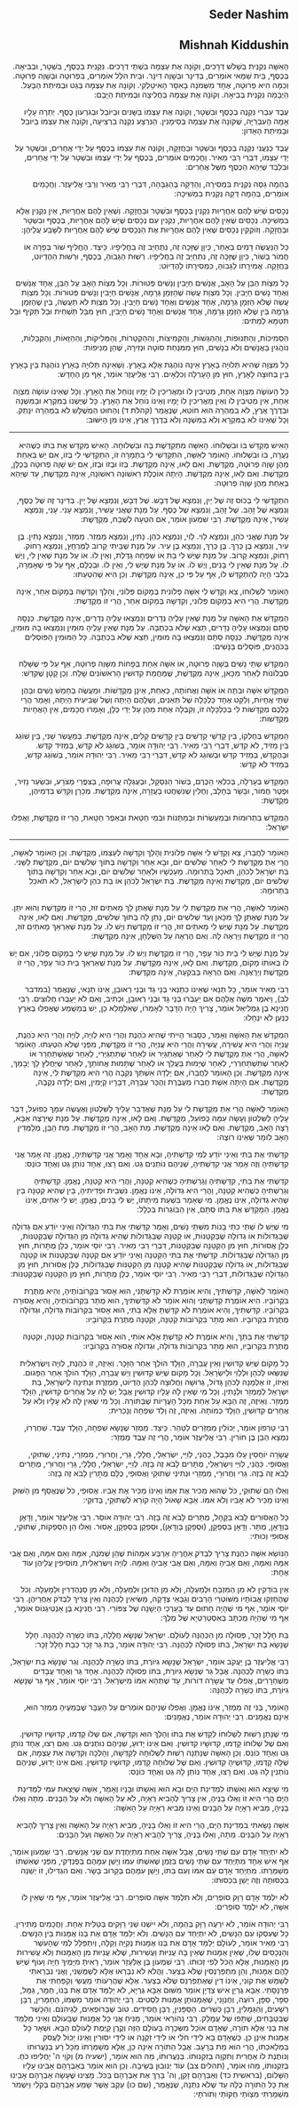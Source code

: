 <h2 dir='rtl'>Seder Nashim</h2>
<h2 dir='rtl'>Mishnah Kiddushin</h2>
<p dir='rtl'>הָאִשָּׁה נִקְנֵית בְּשָׁלשׁ דְּרָכִים, וְקוֹנָה אֶת עַצְמָהּ בִּשְׁתֵּי דְרָכִים. נִקְנֵית בְּכֶסֶף, בִּשְׁטָר, וּבְבִיאָה. בְּכֶסֶף, בֵּית שַׁמַּאי אוֹמְרִים, בְּדִינָר וּבְשָׁוֶה דִינָר. וּבֵית הִלֵּל אוֹמְרִים, בִּפְרוּטָה וּבְשָׁוֶה פְרוּטָה. וְכַמָּה הִיא פְרוּטָה, אֶחָד מִשְּׁמֹנָה בָאִסָּר הָאִיטַלְקִי. וְקוֹנָה אֶת עַצְמָהּ בְּגֵט וּבְמִיתַת הַבָּעַל. הַיְבָמָה נִקְנֵית בְּבִיאָה. וְקוֹנָה אֶת עַצְמָהּ בַּחֲלִיצָה וּבְמִיתַת הַיָּבָם:</p>
<p dir='rtl'>עֶבֶד עִבְרִי נִקְנֶה בְכֶסֶף וּבִשְׁטָר, וְקוֹנֶה אֶת עַצְמוֹ בַּשָּׁנִים וּבַיּוֹבֵל וּבְגִרְעוֹן כֶּסֶף. יְתֵרָה עָלָיו אָמָה הָעִבְרִיָּה, שֶׁקּוֹנָה אֶת עַצְמָהּ בְּסִימָנִין. הַנִּרְצָע נִקְנֶה בִרְצִיעָה, וְקוֹנֶה אֶת עַצְמוֹ בַיּוֹבֵל וּבְמִיתַת הָאָדוֹן:</p>
<p dir='rtl'>עֶבֶד כְּנַעֲנִי נִקְנֶה בְכֶסֶף וּבִשְׁטָר וּבַחֲזָקָה, וְקוֹנֶה אֶת עַצְמוֹ בְכֶסֶף עַל יְדֵי אֲחֵרִים, וּבִשְׁטָר עַל יְדֵי עַצְמוֹ, דִּבְרֵי רַבִּי מֵאִיר. וַחֲכָמִים אוֹמְרִים, בְּכֶסֶף עַל יְדֵי עַצְמוֹ וּבִשְׁטָר עַל יְדֵי אֲחֵרִים, וּבִלְבַד שֶׁיְּהֵא הַכֶּסֶף מִשֶּׁל אֲחֵרִים:</p>
<p dir='rtl'>בְּהֵמָה גַסָּה נִקְנֵית בִּמְסִירָה, וְהַדַּקָּה בְּהַגְבָּהָה, דִּבְרֵי רַבִּי מֵאִיר וְרַבִּי אֱלִיעֶזֶר. וַחֲכָמִים אוֹמְרִים, בְּהֵמָה דַקָּה נִקְנֵית בִּמְשִׁיכָה:</p>
<p dir='rtl'>נְכָסִים שֶׁיֵּשׁ לָהֶם אַחֲרָיוּת נִקְנִין בְּכֶסֶף וּבִשְׁטָר וּבַחֲזָקָה. וְשֶׁאֵין לָהֶם אַחֲרָיוּת, אֵין נִקְנִין אֶלָּא בִמְשִׁיכָה. נְכָסִים שֶׁאֵין לָהֶם אַחֲרָיוּת, נִקְנִין עִם נְכָסִים שֶׁיֵּשׁ לָהֶם אַחֲרָיוּת, בְּכֶסֶף וּבִשְׁטָר וּבַחֲזָקָה. וְזוֹקְקִין נְכָסִים שֶׁאֵין לָהֶם אַחֲרָיוּת אֶת הַנְּכָסִים שֶׁיֵּשׁ לָהֶם אַחֲרָיוּת לִשָּׁבַע עֲלֵיהֶן:</p>
<p dir='rtl'>כָּל הַנַּעֲשֶׂה דָמִים בְּאַחֵר, כֵּיוָן שֶׁזָּכָה זֶה, נִתְחַיֵּב זֶה בַחֲלִיפָיו. כֵּיצַד. הֶחֱלִיף שׁוֹר בְּפָרָה אוֹ חֲמוֹר בְּשׁוֹר, כֵּיוָן שֶׁזָּכָה זֶה, נִתְחַיֵּב זֶה בַחֲלִיפָיו. רְשׁוּת הַגָּבוֹהַּ, בְּכֶסֶף, וּרְשׁוּת הַהֶדְיוֹט, בַּחֲזָקָה. אֲמִירָתוֹ לַגָּבוֹהַּ, כִּמְסִירָתוֹ לַהֶדְיוֹט:</p>
<p dir='rtl'>כָּל מִצְוֹת הַבֵּן עַל הָאָב, אֲנָשִׁים חַיָּבִין וְנָשִׁים פְּטוּרוֹת. וְכָל מִצְוֹת הָאָב עַל הַבֵּן, אֶחָד אֲנָשִׁים וְאֶחָד נָשִׁים חַיָּבִין. וְכָל מִצְוַת עֲשֵׂה שֶׁהַזְּמָן גְּרָמָהּ, אֲנָשִׁים חַיָּבִין וְנָשִׁים פְּטוּרוֹת. וְכָל מִצְוַת עֲשֵׂה שֶׁלֹּא הַזְּמָן גְּרָמָהּ, אֶחָד אֲנָשִׁים וְאֶחָד נָשִׁים חַיָּבִין. וְכָל מִצְוַת לֹא תַעֲשֶׂה, בֵּין שֶׁהַזְּמָן גְּרָמָהּ בֵּין שֶׁלֹּא הַזְּמָן גְּרָמָהּ, אֶחָד אֲנָשִׁים וְאֶחָד נָשִׁים חַיָּבִין, חוּץ מִבַּל תַּשְׁחִית וּבַל תַּקִּיף וּבַל תִּטַּמָּא לְמֵתִים:</p>
<p dir='rtl'>הַסְּמִיכוֹת, וְהַתְּנוּפוֹת, וְהַהַגָּשׁוֹת, וְהַקְּמִיצוֹת, וְהַהַקְטָרוֹת, וְהַמְּלִיקוֹת, וְהַהַזָּאוֹת, וְהַקַּבָּלוֹת, נוֹהֲגִין בַּאֲנָשִׁים וְלֹא בְנָשִׁים, חוּץ מִמִּנְחַת סוֹטָה וּנְזִירָה, שֶׁהֵן מְנִיפוֹת:</p>
<p dir='rtl'>כָּל מִצְוָה שֶׁהִיא תְלוּיָה בָאָרֶץ אֵינָהּ נוֹהֶגֶת אֶלָּא בָאָרֶץ. וְשֶׁאֵינָהּ תְּלוּיָה בָאָרֶץ נוֹהֶגֶת בֵּין בָּאָרֶץ בֵּין בְּחוּצָה לָאָרֶץ, חוּץ מִן הָעָרְלָה וְכִלְאָיִם. רַבִּי אֱלִיעֶזֶר אוֹמֵר, אַף מִן הֶחָדָשׁ:</p>
<p dir='rtl'>כָּל הָעוֹשֶׂה מִצְוָה אַחַת, מְטִיבִין לוֹ וּמַאֲרִיכִין לוֹ יָמָיו וְנוֹחֵל אֶת הָאָרֶץ. וְכָל שֶׁאֵינוֹ עוֹשֶׂה מִצְוָה אַחַת, אֵין מְטִיבִין לוֹ וְאֵין מַאֲרִיכִין לוֹ יָמָיו וְאֵינוֹ נוֹחֵל אֶת הָאָרֶץ. כָּל שֶׁיֶּשְׁנוֹ בַמִּקְרָא וּבַמִּשְׁנָה וּבְדֶרֶךְ אֶרֶץ, לֹא בִמְהֵרָה הוּא חוֹטֵא, שֶׁנֶּאֱמַר (קהלת ד) וְהַחוּט הַמְשֻׁלָּשׁ לֹא בִמְהֵרָה יִנָּתֵק. וְכָל שֶׁאֵינוֹ לֹא בַמִּקְרָא וְלֹא בַמִּשְׁנָה וְלֹא בְדֶרֶךְ אֶרֶץ, אֵינוֹ מִן הַיִּשּׁוּב:</p>

---

<p dir='rtl'>הָאִישׁ מְקַדֵּשׁ בּוֹ וּבִשְׁלוּחוֹ. הָאִשָּׁה מִתְקַדֶּשֶׁת בָּהּ וּבִשְׁלוּחָהּ. הָאִישׁ מְקַדֵּשׁ אֶת בִּתּוֹ כְּשֶׁהִיא נַעֲרָה, בּוֹ וּבִשְׁלוּחוֹ. הָאוֹמֵר לְאִשָּׁה, הִתְקַדְּשִׁי לִי בִתְמָרָה זוֹ, הִתְקַדְּשִׁי לִי בְזוֹ, אִם יֵשׁ בְּאַחַת מֵהֶן שָׁוֶה פְרוּטָה, מְקֻדֶּשֶׁת. וְאִם לָאו, אֵינָהּ מְקֻדֶּשֶׁת. בְּזוֹ וּבְזוֹ וּבְזוֹ, אִם יֵשׁ שָׁוֶה פְרוּטָה בְּכֻלָּן, מְקֻדֶּשֶׁת. וְאִם לָאו, אֵינָהּ מְקֻדֶּשֶׁת. הָיְתָה אוֹכֶלֶת רִאשׁוֹנָה רִאשׁוֹנָה, אֵינָהּ מְקֻדֶּשֶׁת, עַד שֶׁיְּהֵא בְאַחַת מֵהֶן שָׁוֶה פְרוּטָה:</p>
<p dir='rtl'>הִתְקַדְּשִׁי לִי בְכוֹס זֶה שֶׁל יַיִן, וְנִמְצָא שֶׁל דְּבָשׁ. שֶׁל דְּבָשׁ, וְנִמְצָא שֶׁל יַיִן. בְּדִינָר זֶה שֶׁל כֶּסֶף, וְנִמְצָא שֶׁל זָהָב. שֶׁל זָהָב, וְנִמְצָא שֶׁל כֶּסֶף. עַל מְנָת שֶׁאֲנִי עָשִׁיר, וְנִמְצָא עָנִי. עָנִי, וְנִמְצָא עָשִׁיר, אֵינָהּ מְקֻדֶּשֶׁת. רַבִּי שִׁמְעוֹן אוֹמֵר, אִם הִטְעָהּ לְשֶׁבַח, מְקֻדֶּשֶׁת:</p>
<p dir='rtl'>עַל מְנָת שֶׁאֲנִי כֹהֵן, וְנִמְצָא לֵוִי. לֵוִי, וְנִמְצָא כֹהֵן. נָתִין, וְנִמְצָא מַמְזֵר. מַמְזֵר, וְנִמְצָא נָתִין. בֶּן עִיר, וְנִמְצָא בֶן כְּרַךְ. בֶּן כְּרַךְ, וְנִמְצָא בֶן עִיר. עַל מְנָת שֶׁבֵּיתִי קָרוֹב לַמֶּרְחָץ, וְנִמְצָא רָחוֹק. רָחוֹק, וְנִמְצָא קָרוֹב. עַל מְנָת שֶׁיֶּשׁ לִי בַת אוֹ שִׁפְחָה גַדֶּלֶת, וְאֵין לוֹ. אוֹ עַל מְנָת שֶׁאֵין לִי, וְיֶשׁ לוֹ. עַל מְנָת שֶׁאֵין לִי בָנִים, וְיֶשׁ לוֹ. אוֹ עַל מְנָת שֶׁיֶּשׁ לִי, וְאֵין לוֹ. וּבְכֻלָּם, אַף עַל פִּי שֶׁאָמְרָה, בְּלִבִּי הָיָה לְהִתְקַדֵּשׁ לוֹ, אַף עַל פִּי כֵן, אֵינָהּ מְקֻדֶּשֶׁת. וְכֵן הִיא שֶׁהִטְעַתּוּ:</p>
<p dir='rtl'>הָאוֹמֵר לִשְׁלוּחוֹ, צֵא וְקַדֵּשׁ לִי אִשָּׁה פְלוֹנִית בְּמָקוֹם פְּלוֹנִי, וְהָלַךְ וְקִדְּשָׁהּ בְּמָקוֹם אַחֵר, אֵינָהּ מְקֻדֶּשֶׁת. הֲרֵי הִיא בְמָקוֹם פְּלוֹנִי, וְקִדְּשָׁהּ בְּמָקוֹם אַחֵר, הֲרֵי זוֹ מְקֻדֶּשֶׁת:</p>
<p dir='rtl'>הַמְקַדֵּשׁ אֶת הָאִשָּׁה עַל מְנָת שֶׁאֵין עָלֶיהָ נְדָרִים וְנִמְצְאוּ עָלֶיהָ נְדָרִים, אֵינָהּ מְקֻדֶּשֶׁת. כְּנָסָהּ סְתָם וְנִמְצְאוּ עָלֶיהָ נְדָרִים, תֵּצֵא שֶׁלֹּא בִכְתֻבָּה. עַל מְנָת שֶׁאֵין עָלֶיהָ מוּמִין וְנִמְצְאוּ בָהּ מוּמִין, אֵינָהּ מְקֻדֶּשֶׁת. כְּנָסָהּ סְתָם וְנִמְצְאוּ בָהּ מוּמִין, תֵּצֵא שֶׁלֹּא בִכְתֻבָּה. כָּל הַמּוּמִין הַפּוֹסְלִים בַּכֹּהֲנִים, פּוֹסְלִים בַּנָּשִׁים:</p>
<p dir='rtl'>הַמְקַדֵּשׁ שְׁתֵּי נָשִׁים בְּשָׁוֶה פְרוּטָה, אוֹ אִשָּׁה אַחַת בְּפָחוֹת מִשָּׁוֶה פְרוּטָה, אַף עַל פִּי שֶׁשָּׁלַח סִבְלוֹנוֹת לְאַחַר מִכָּאן, אֵינָהּ מְקֻדֶּשֶׁת, שֶׁמֵּחֲמַת קִדּוּשִׁין הָרִאשׁוֹנִים שָׁלַח. וְכֵן קָטָן שֶׁקִּדֵּשׁ:</p>
<p dir='rtl'>הַמְקַדֵּשׁ אִשָּׁה וּבִתָּהּ אוֹ אִשָּׁה וַאֲחוֹתָהּ, כְּאַחַת, אֵינָן מְקֻדָּשׁוֹת. וּמַעֲשֶׂה בְחָמֵשׁ נָשִׁים וּבָהֶן שְׁתֵּי אֲחָיוֹת, וְלִקֵּט אֶחָד כַּלְכָּלָה שֶׁל תְּאֵנִים, וְשֶׁלָּהֶם הָיְתָה וְשֶׁל שְׁבִיעִית הָיְתָה, וְאָמַר הֲרֵי כֻלְּכֶם מְקֻדָּשׁוֹת לִי בְכַלְכָּלָה זוֹ, וְקִבְּלָה אַחַת מֵהֶן עַל יְדֵי כֻלָּן, וְאָמְרוּ חֲכָמִים, אֵין הָאֲחָיוֹת מְקֻדָּשׁוֹת:</p>
<p dir='rtl'>הַמְקַדֵּשׁ בְּחֶלְקוֹ, בֵּין קָדְשֵׁי קָדָשִׁים בֵּין קָדָשִׁים קַלִּים, אֵינָהּ מְקֻדֶּשֶׁת. בְּמַעֲשֵׂר שֵׁנִי, בֵּין שׁוֹגֵג בֵּין מֵזִיד, לֹא קִדֵּשׁ, דִּבְרֵי רַבִּי מֵאִיר. רַבִּי יְהוּדָה אוֹמֵר, בְּשׁוֹגֵג לֹא קִדֵּשׁ, בְּמֵזִיד קִדֵּשׁ. וּבְהֶקְדֵּשׁ, בְּמֵזִיד קִדֵּשׁ וּבְשׁוֹגֵג לֹא קִדֵּשׁ, דִּבְרֵי רַבִּי מֵאִיר. רַבִּי יְהוּדָה אוֹמֵר, בְּשׁוֹגֵג קִדֵּשׁ, בְּמֵזִיד לֹא קִדֵּשׁ:</p>
<p dir='rtl'>הַמְקַדֵּשׁ בְּעָרְלָה, בְּכִלְאֵי הַכֶּרֶם, בְּשׁוֹר הַנִּסְקָל, וּבְעֶגְלָה עֲרוּפָה, בְּצִפֳּרֵי מְצֹרָע, וּבִשְׂעַר נָזִיר, וּפֶטֶר חֲמוֹר, וּבָשָׂר בְּחָלָב, וְחֻלִּין שֶׁנִּשְׁחֲטוּ בָעֲזָרָה, אֵינָהּ מְקֻדֶּשֶׁת. מְכָרָן וְקִדֵּשׁ בִּדְמֵיהֶן, מְקֻדֶּשֶׁת:</p>
<p dir='rtl'>הַמְקַדֵּשׁ בִּתְרוּמוֹת וּבְמַעַשְׂרוֹת וּבְמַתָּנוֹת וּבְמֵי חַטָּאת וּבְאֵפֶר חַטָּאת, הֲרֵי זוֹ מְקֻדֶּשֶׁת, וַאֲפִלּוּ יִשְׂרָאֵל:</p>

---

<p dir='rtl'>הָאוֹמֵר לַחֲבֵרוֹ, צֵא וְקַדֵּשׁ לִי אִשָּׁה פְלוֹנִית וְהָלַךְ וְקִדְּשָׁהּ לְעַצְמוֹ, מְקֻדֶּשֶׁת. וְכֵן הָאוֹמֵר לְאִשָּׁה, הֲרֵי אַתְּ מְקֻדֶּשֶׁת לִי לְאַחַר שְׁלשִׁים יוֹם, וּבָא אַחֵר וְקִדְּשָׁהּ בְּתוֹךְ שְׁלשִׁים יוֹם, מְקֻדֶּשֶׁת לַשֵּׁנִי. בַּת יִשְׂרָאֵל לְכֹהֵן, תֹּאכַל בַּתְּרוּמָה. מֵעַכְשָׁיו וּלְאַחַר שְׁלשִׁים יוֹם, וּבָא אַחֵר וְקִדְּשָׁהּ בְּתוֹךְ שְׁלשִׁים יוֹם, מְקֻדֶּשֶׁת וְאֵינָהּ מְקֻדֶּשֶׁת. בַּת יִשְׂרָאֵל לְכֹהֵן אוֹ בַת כֹּהֵן לְיִשְׂרָאֵל, לֹא תֹאכַל בַּתְּרוּמָה:</p>
<p dir='rtl'>הָאוֹמֵר לְאִשָּׁה, הֲרֵי אַתְּ מְקֻדֶּשֶׁת לִי עַל מְנָת שֶׁאֶתֵּן לָךְ מָאתַיִם זוּז, הֲרֵי זוֹ מְקֻדֶּשֶׁת וְהוּא יִתֵּן. עַל מְנָת שֶׁאֶתֵּן לָךְ מִכָּאן וְעַד שְׁלשִׁים יוֹם, נָתַן לָהּ בְּתוֹךְ שְׁלשִׁים, מְקֻדֶּשֶׁת. וְאִם לָאו, אֵינָהּ מְקֻדֶּשֶׁת. עַל מְנָת שֶׁיֶּשׁ לִי מָאתַיִם זוּז, הֲרֵי זוֹ מְקֻדֶּשֶׁת וְיֶשׁ לוֹ. עַל מְנָת שֶׁאַרְאֵךְ מָאתַיִם זוּז, הֲרֵי זוֹ מְקֻדֶּשֶׁת וְיַרְאֶה לָהּ. וְאִם הֶרְאָהּ עַל הַשֻּׁלְחָן, אֵינָהּ מְקֻדֶּשֶׁת:</p>
<p dir='rtl'>עַל מְנָת שֶׁיֶּשׁ לִי בֵית כּוֹר עָפָר, הֲרֵי זוֹ מְקֻדֶּשֶׁת וְיֶשׁ לוֹ. עַל מְנָת שֶׁיֶּשׁ לִי בְמָקוֹם פְּלוֹנִי, אִם יֶשׁ לוֹ בְאוֹתוֹ מָקוֹם, מְקֻדֶּשֶׁת. וְאִם לָאו, אֵינָהּ מְקֻדֶּשֶׁת. עַל מְנָת שֶׁאַרְאֵךְ בֵּית כּוֹר עָפָר, הֲרֵי זוֹ מְקֻדֶּשֶׁת וְיַרְאֶנָּה. וְאִם הֶרְאָהּ בַּבִּקְעָה, אֵינָהּ מְקֻדֶּשֶׁת:</p>
<p dir='rtl'>רַבִּי מֵאִיר אוֹמֵר, כָּל תְּנַאי שֶׁאֵינוֹ כִתְנַאי בְּנֵי גָד וּבְנֵי רְאוּבֵן, אֵינוֹ תְנַאי, שֶׁנֶּאֱמַר (במדבר לב), וַיֹּאמֶר משֶׁה אֲלֵהֶם אִם יַעַבְרוּ בְנֵי גָד וּבְנֵי רְאוּבֵן, וּכְתִיב, וְאִם לֹא יַעַבְרוּ חֲלוּצִים. רַבִּי חֲנִינָא בֶן גַּמְלִיאֵל אוֹמֵר, צָרִיךְ הָיָה הַדָּבָר לְאָמְרוֹ, שֶׁאִלְמָלֵא כֵן, יֵשׁ בְּמַשְׁמַע שֶׁאֲפִלּוּ בְאֶרֶץ כְּנַעַן לֹא יִנְחָלוּ:</p>
<p dir='rtl'>הַמְקַדֵּשׁ אֶת הָאִשָּׁה וְאָמַר, כְּסָבוּר הָיִיתִי שֶׁהִיא כֹהֶנֶת וַהֲרֵי הִיא לְוִיָּה, לְוִיָּה וַהֲרֵי הִיא כֹהֶנֶת, עֲנִיָּה וַהֲרֵי הִיא עֲשִׁירָה, עֲשִׁירָה וַהֲרֵי הִיא עֲנִיָּה, הֲרֵי זוֹ מְקֻדֶּשֶׁת, מִפְּנֵי שֶׁלֹּא הִטְעַתּוּ. הָאוֹמֵר לְאִשָּׁה, הֲרֵי אַתְּ מְקֻדֶּשֶׁת לִי לְאַחַר שֶׁאֶתְגַּיֵּר אוֹ לְאַחַר שֶׁתִּתְגַּיְּרִי, לְאַחַר שֶׁאֶשְׁתַּחְרֵר אוֹ לְאַחַר שֶׁתִּשְׁתַּחְרְרִי, לְאַחַר שֶׁיָּמוּת בַּעֲלֵךְ אוֹ לְאַחַר שֶׁתָּמוּת אֲחוֹתֵךְ, לְאַחַר שֶׁיַּחֲלֹץ לָךְ יְבָמֵךְ, אֵינָהּ מְקֻדֶּשֶׁת. וְכֵן הָאוֹמֵר לַחֲבֵרוֹ, אִם יָלְדָה אִשְׁתְּךָ נְקֵבָה הֲרֵי הִיא מְקֻדֶּשֶׁת לִי, אֵינָהּ מְקֻדֶּשֶׁת. אִם הָיְתָה אֵשֶׁת חֲבֵרוֹ מְעֻבֶּרֶת וְהֻכַּר עֻבָּרָהּ, דְּבָרָיו קַיָּמִין, וְאִם יָלְדָה נְקֵבָה, מְקֻדֶּשֶׁת:</p>
<p dir='rtl'>הָאוֹמֵר לְאִשָּׁה הֲרֵי אַתְּ מְקֻדֶּשֶׁת לִי עַל מְנָת שֶׁאֲדַבֵּר עָלַיִךְ לַשִּׁלְטוֹן וְאֶעֱשֶׂה עִמָּךְ כְּפוֹעֵל, דִּבֶּר עָלֶיהָ לַשִּׁלְטוֹן וְעָשָׂה עִמָּהּ כְּפוֹעֵל, מְקֻדֶּשֶׁת. וְאִם לָאו, אֵינָהּ מְקֻדֶּשֶׁת. עַל מְנָת שֶׁיִּרְצֶה אַבָּא, רָצָה הָאָב, מְקֻדֶּשֶׁת. וְאִם לָאו אֵינָה מְקֻדֶּשֶׁת. מֵת הָאָב, הֲרֵי זוֹ מְקֻדֶּשֶׁת. מֵת הַבֵּן, מְלַמְּדִין הָאָב לוֹמַר שֶׁאֵינוֹ רוֹצֶה:</p>
<p dir='rtl'>קִדַּשְׁתִּי אֶת בִּתִּי וְאֵינִי יוֹדֵעַ לְמִי קִדַּשְׁתִּיהָ, וּבָא אֶחָד וְאָמַר אֲנִי קִדַּשְׁתִּיהָ, נֶאֱמָן. זֶה אָמַר אֲנִי קִדַּשְׁתִּיהָ וְזֶה אָמַר אֲנִי קִדַּשְׁתִּיהָ, שְׁנֵיהֶם נוֹתְנִים גֵּט. וְאִם רָצוּ, אֶחָד נוֹתֵן גֵּט וְאֶחָד כּוֹנֵס:</p>
<p dir='rtl'>קִדַּשְׁתִּי אֶת בִּתִּי, קִדַּשְׁתִּיהָ וְגֵרַשְׁתִּיהָ כְּשֶׁהִיא קְטַנָּה, וַהֲרֵי הִיא קְטַנָּה, נֶאֱמָן. קִדַּשְׁתִּיהָ וְגֵרַשְׁתִּיהָ כְּשֶׁהִיא קְטַנָּה, וַהֲרֵי הִיא גְדוֹלָה, אֵינוֹ נֶאֱמָן. נִשְׁבֵּית וּפְדִיתִיהָ, בֵּין שֶׁהִיא קְטַנָּה בֵּין שֶׁהִיא גְדוֹלָה, אֵינוֹ נֶאֱמָן. מִי שֶׁאָמַר בִּשְׁעַת מִיתָתוֹ, יֶשׁ לִי בָנִים, נֶאֱמָן. יֶשׁ לִי אַחִים, אֵינוֹ נֶאֱמָן. הַמְקַדֵּשׁ אֶת בִּתּוֹ סְתָם, אֵין הַבּוֹגְרוֹת בִּכְלָל:</p>
<p dir='rtl'>מִי שֶׁיֶּשׁ לוֹ שְׁתֵּי כִתֵּי בָנוֹת מִשְּׁתֵּי נָשִׁים, וְאָמַר קִדַּשְׁתִּי אֶת בִּתִּי הַגְּדוֹלָה וְאֵינִי יוֹדֵעַ אִם גְּדוֹלָה שֶׁבַּגְּדוֹלוֹת אוֹ גְדוֹלָה שֶׁבַּקְּטַנּוֹת, אוֹ קְטַנָּה שֶׁבַּגְּדוֹלוֹת שֶׁהִיא גְדוֹלָה מִן הַגְּדוֹלָה שֶׁבַּקְּטַנּוֹת, כֻּלָּן אֲסוּרוֹת, חוּץ מִן הַקְּטַנָּה שֶׁבַּקְּטַנּוֹת, דִּבְרֵי רַבִּי מֵאִיר. רַבִּי יוֹסֵי אוֹמֵר, כֻּלָּן מֻתָּרוֹת, חוּץ מִן הַגְּדוֹלָה שֶׁבַּגְּדוֹלוֹת. קִדַּשְׁתִּי אֶת בִּתִּי הַקְּטַנָּה וְאֵינִי יוֹדֵעַ אִם קְטַנָּה שֶׁבַּקְּטַנּוֹת אוֹ קְטַנָּה שֶׁבַּגְּדוֹלוֹת, אוֹ גְדוֹלָה שֶׁבַּקְּטַנּוֹת שֶׁהִיא קְטַנָּה מִן הַקְּטַנּוֹת שֶׁבַּגְּדוֹלוֹת, כֻּלָּן אֲסוּרוֹת, חוּץ מִן הַגְּדוֹלָה שֶׁבַּגְּדוֹלוֹת, דִּבְרֵי רַבִּי מֵאִיר. רַבִּי יוֹסֵי אוֹמֵר, כֻּלָּן מֻתָּרוֹת, חוּץ מִן הַקְּטַנָּה שֶׁבַּקְּטַנּוֹת:</p>
<p dir='rtl'>הָאוֹמֵר לְאִשָּׁה, קִדַּשְׁתִּיךְ, וְהִיא אוֹמֶרֶת לֹא קִדַּשְׁתָּנִי, הוּא אָסוּר בִּקְרוֹבוֹתֶיהָ, וְהִיא מֻתֶּרֶת בִּקְרוֹבָיו. הִיא אוֹמֶרֶת קִדַּשְׁתָּנִי וְהוּא אוֹמֵר לֹא קִדַּשְׁתִּיךְ, הוּא מֻתָּר בִּקְרוֹבוֹתֶיהָ, וְהִיא אֲסוּרָה בִקְרוֹבָיו. קִדַּשְׁתִּיךְ, וְהִיא אוֹמֶרֶת לֹא קִדַּשְׁתָּ אֶלָּא בִתִּי, הוּא אָסוּר בִּקְרוֹבוֹת גְּדוֹלָה, וּגְדוֹלָה מֻתֶּרֶת בִּקְרוֹבָיו. הוּא מֻתָּר בִּקְרוֹבוֹת קְטַנָּה, וּקְטַנָּה מֻתֶּרֶת בִּקְרוֹבָיו:</p>
<p dir='rtl'>קִדַּשְׁתִּי אֶת בִּתֵּךְ, וְהִיא אוֹמֶרֶת לֹא קִדַּשְׁתָּ אֶלָּא אוֹתִי, הוּא אָסוּר בִּקְרוֹבוֹת קְטַנָּה, וּקְטַנָּה מֻתֶּרֶת בִּקְרוֹבָיו, הוּא מֻתָּר בִּקְרוֹבוֹת גְּדוֹלָה, וּגְדוֹלָה אֲסוּרָה בִקְרוֹבָיו:</p>
<p dir='rtl'>כָּל מָקוֹם שֶׁיֵּשׁ קִדּוּשִׁין וְאֵין עֲבֵרָה, הַוָּלָד הוֹלֵךְ אַחַר הַזָּכָר. וְאֵיזֶה, זוֹ כֹהֶנֶת, לְוִיָּה וְיִשְׂרְאֵלִית שֶׁנִּשְּׂאוּ לְכֹהֵן וּלְלֵוִי וּלְיִשְׂרָאֵל. וְכָל מָקוֹם שֶׁיֵּשׁ קִדּוּשִׁין וְיֵשׁ עֲבֵרָה, הַוָּלָד הוֹלֵךְ אַחַר הַפָּגוּם. וְאֵיזוֹ, זוֹ אַלְמָנָה לְכֹהֵן גָּדוֹל, גְּרוּשָׁה וַחֲלוּצָה לְכֹהֵן הֶדְיוֹט, מַמְזֶרֶת וּנְתִינָה לְיִשְׂרָאֵל, בַּת יִשְׂרָאֵל לְמַמְזֵר וּלְנָתִין. וְכָל מִי שֶׁאֵין לָהּ עָלָיו קִדּוּשִׁין אֲבָל יֶשׁ לָהּ עַל אֲחֵרִים קִדּוּשִׁין, הַוָּלָד מַמְזֵר. וְאֵיזֶה, זֶה הַבָּא עַל אַחַת מִכָּל הָעֲרָיוֹת שֶׁבַּתּוֹרָה. וְכָל מִי שֶׁאֵין לָהּ לֹא עָלָיו וְלֹא עַל אֲחֵרִים קִדּוּשִׁין, הַוָּלָד כְּמוֹתָהּ. וְאֵיזֶה, זֶה וְלַד שִׁפְחָה וְנָכְרִית:</p>
<p dir='rtl'>רַבִּי טַרְפוֹן אוֹמֵר, יְכוֹלִין מַמְזֵרִים לִטַּהֵר. כֵּיצַד. מַמְזֵר שֶׁנָּשָׂא שִׁפְחָה, הַוָּלָד עֶבֶד. שִׁחְרְרוֹ, נִמְצָא הַבֵּן בֶּן חוֹרִין. רַבִּי אֱלִיעֶזֶר אוֹמֵר, הֲרֵי זֶה עֶבֶד מַמְזֵר:</p>
<p dir='rtl'>עֲשָׂרָה יוֹחֲסִין עָלוּ מִבָּבֶל, כַּהֲנֵי, לְוִיֵּי, יִשְׂרְאֵלֵי, חֲלָלֵי, גֵּרֵי, וַחֲרוּרֵי, מַמְזֵרֵי, נְתִינֵי, שְׁתוּקֵי, וַאֲסוּפֵי. כַּהֲנֵי, לְוִיֵּי וְיִשְׂרְאֵלֵי, מֻתָּרִים לָבֹא זֶה בָזֶה. לְוִיֵּי, יִשְׂרְאֵלֵי, חֲלָלֵי, גֵּרֵי וַחֲרוּרֵי, מֻתָּרִים לָבֹא זֶה בָזֶה. גֵּרֵי וַחֲרוּרֵי, מַמְזֵרֵי וּנְתִינֵי שְׁתוּקֵי וַאֲסוּפֵי, כֻּלָּם מֻתָּרִין לָבֹא זֶה בָזֶה:</p>
<p dir='rtl'>וְאֵלּוּ הֵם שְׁתוּקֵי, כֹּל שֶׁהוּא מַכִּיר אֶת אִמּוֹ וְאֵינוֹ מַכִּיר אֶת אָבִיו. אֲסוּפֵי, כֹּל שֶׁנֶּאֱסַף מִן הַשּׁוּק וְאֵינוֹ מַכִּיר לֹא אָבִיו וְלֹא אִמּוֹ. אַבָּא שָׁאוּל הָיָה קוֹרֵא לִשְׁתוּקֵי, בְּדוּקֵי:</p>
<p dir='rtl'>כָּל הָאֲסוּרִים לָבֹא בַקָּהָל, מֻתָּרִים לָבֹא זֶה בָזֶה. רַבִּי יְהוּדָה אוֹסֵר. רַבִּי אֱלִיעֶזֶר אוֹמֵר, וַדָּאָן בְּוַדָּאָן, מֻתָּר. וַדָּאָן בִּסְפֵקָן, (וּסְפֵקָן בְּוַדָּאָן), וּסְפֵקָן בִּסְפֵקָן, אָסוּר. וְאֵלּוּ הֵן הַסְּפֵקוֹת, שְׁתוּקִי, אֲסוּפִי וְכוּתִי:</p>
<p dir='rtl'>הַנּוֹשֵׂא אִשָּׁה כֹהֶנֶת צָרִיךְ לִבְדֹּק אַחֲרֶיהָ אַרְבַּע אִמָּהוֹת שֶׁהֵן שְׁמֹנֶה, אִמָּהּ וְאֵם אִמָּהּ, וְאֵם אֲבִי אִמָּהּ וְאִמָּהּ, וְאֵם אָבִיהָ וְאִמָּהּ, וְאֵם אֲבִי אָבִיהָ וְאִמָּהּ. לְוִיָּה וְיִשְׂרְאֵלִית, מוֹסִיפִין עֲלֵיהֶן עוֹד אֶחָת:</p>
<p dir='rtl'>אֵין בּוֹדְקִין לֹא מִן הַמִּזְבֵּחַ וּלְמַעְלָה, וְלֹא מִן הַדּוּכָן וּלְמַעְלָה, וְלֹא מִן סַנְהֶדְרִין וּלְמָעְלָה. וְכֹל שֶׁהֻחְזְקוּ אֲבוֹתָיו מִשּׁוֹטְרֵי הָרַבִּים וְגַבָּאֵי צְדָקָה, מַשִּׂיאִין לַכְּהֻנָּה וְאֵין צָרִיךְ לִבְדֹּק אַחֲרֵיהֶן. רַבִּי יוֹסֵי אוֹמֵר, אַף מִי שֶׁהָיָה חָתוּם עֵד בָּעַרְכֵי הַיְשָׁנָה שֶׁל צִפּוֹרִי. רַבִּי חֲנִינָא בֶּן אַנְטִיגְנוֹס אוֹמֵר, אַף מִי שֶׁהָיָה מֻכְתָּב בְּאִסְטְרַטְיָא שֶׁל מֶלֶךְ:</p>
<p dir='rtl'>בַּת חָלָל זָכָר, פְּסוּלָה מִן הַכְּהֻנָּה לְעוֹלָם. יִשְׂרָאֵל שֶׁנָּשָׂא חֲלָלָה, בִּתּוֹ כְשֵׁרָה לַכְּהֻנָּה. חָלָל שֶׁנָּשָׂא בַת יִשְׂרָאֵל, בִּתּוֹ פְסוּלָה לַכְּהֻנָּה. רַבִּי יְהוּדָה אוֹמֵר, בַּת גֵּר זָכָר כְּבַת חָלָל זָכָר:</p>
<p dir='rtl'>רַבִּי אֱלִיעֶזֶר בֶּן יַעֲקֹב אוֹמֵר, יִשְׂרָאֵל שֶׁנָּשָׂא גִיּוֹרֶת, בִּתּוֹ כְשֵׁרָה לַכְּהֻנָּה. וְגֵר שֶׁנָּשָׂא בַת יִשְׂרָאֵל, בִּתּוֹ כְשֵׁרָה לַכְּהֻנָּה. אֲבָל גֵּר שֶׁנָּשָׂא גִיּוֹרֶת, בִּתּוֹ פְסוּלָה לַכְּהֻנָּה. אֶחָד גֵּר וְאֶחָד עֲבָדִים מְשֻׁחְרָרִים, אֲפִלּוּ עַד עֲשָׂרָה דוֹרוֹת, עַד שֶׁתְּהֵא אִמּוֹ מִיִּשְׂרָאֵל. רַבִּי יוֹסֵי אוֹמֵר, אַף גֵּר שֶׁנָּשָׂא גִיּוֹרֶת, בִּתּוֹ כְשֵׁרָה לַכְּהֻנָּה:</p>
<p dir='rtl'>הָאוֹמֵר, בְּנִי זֶה מַמְזֵר, אֵינוֹ נֶאֱמָן. וַאֲפִלּוּ שְׁנֵיהֶם אוֹמְרִים עַל הָעֻבָּר שֶׁבְּמֵעֶיהָ מַמְזֵר הוּא, אֵינָם נֶאֱמָנִים. רַבִּי יְהוּדָה אוֹמֵר, נֶאֱמָנִים:</p>
<p dir='rtl'>מִי שֶׁנָּתַן רְשׁוּת לִשְׁלוּחוֹ לְקַדֵּשׁ אֶת בִּתּוֹ וְהָלַךְ הוּא וְקִדְּשָׁהּ, אִם שֶׁלּוֹ קָדְמוּ, קִדּוּשָׁיו קִדּוּשִׁין. וְאִם שֶׁל שְׁלוּחוֹ קָדְמוּ, קִדּוּשָׁיו קִדּוּשִׁין. וְאִם אֵינוֹ יָדוּעַ, שְׁנֵיהֶם נוֹתְנִים גֵּט. וְאִם רָצוּ, אֶחָד נוֹתֵן גֵּט וְאֶחָד כּוֹנֵס. וְכֵן הָאִשָּׁה שֶׁנָּתְנָה רְשׁוּת לִשְׁלוּחָהּ לְקַדְּשָׁהּ, וְהָלְכָה וְקִדְּשָׁהּ אֶת עַצְמָהּ, אִם שֶׁלָּהּ קָדְמוּ, קִדּוּשֶׁיהָ קִדּוּשִׁין. וְאִם שֶׁל שְׁלוּחָהּ קָדְמוּ, קִדּוּשָׁיו קִדּוּשִׁין. וְאִם אֵינוֹ יָדוּעַ, שְׁנֵיהֶם נוֹתְנִין לָהּ גֵּט. וְאִם רָצוּ, אֶחָד נוֹתֵן לָהּ גֵּט וְאֶחָד כּוֹנֵס:</p>
<p dir='rtl'>מִי שֶׁיָּצָא הוּא וְאִשְׁתּוֹ לִמְדִינַת הַיָּם וּבָא הוּא וְאִשְׁתּוֹ וּבָנָיו וְאָמַר, אִשָּׁה שֶׁיָּצָאת עִמִּי לִמְדִינַת הַיָּם הֲרֵי הִיא זוֹ וְאֵלּוּ בָנֶיהָ, אֵין צָרִיךְ לְהָבִיא רְאָיָה, לֹא עַל הָאִשָּׁה וְלֹא עַל הַבָּנִים. מֵתָה וְאֵלּוּ בָנֶיהָ, מֵבִיא רְאָיָה עַל הַבָּנִים וְאֵינוֹ מֵבִיא רְאָיָה עַל הָאִשָּׁה:</p>
<p dir='rtl'>אִשָּׁה נָשָׂאתִי בִּמְדִינַת הַיָּם, הֲרֵי הִיא זוֹ וְאֵלּוּ בָנֶיהָ, מֵבִיא רְאָיָה עַל הָאִשָּׁה וְאֵין צָרִיךְ לְהָבִיא רְאָיָה עַל הַבָּנִים. מֵתָה, וְאֵלּוּ בָנֶיהָ, צָרִיךְ לְהָבִיא רְאָיָה עַל הָאִשָּׁה וְעַל הַבָּנִים:</p>
<p dir='rtl'>לֹא יִתְיַחֵד אָדָם עִם שְׁתֵּי נָשִׁים, אֲבָל אִשָּׁה אַחַת מִתְיַחֶדֶת עִם שְׁנֵי אֲנָשִׁים. רַבִּי שִׁמְעוֹן אוֹמֵר, אַף אִישׁ אֶחָד מִתְיַחֵד עִם שְׁתֵּי נָשִׁים בִּזְמַן שֶׁאִשְׁתּוֹ עִמּוֹ וְיָשֵׁן עִמָּהֶם בְּפֻנְדְּקִי, מִפְּנֵי שֶׁאִשְׁתּוֹ מְשַׁמַּרְתּוֹ. מִתְיַחֵד אָדָם עִם אִמּוֹ וְעִם בִּתּוֹ, וְיָשֵׁן עִמָּהֶם בְּקֵרוּב בָּשָׂר. וְאִם הִגְדִּילוּ, זוֹ יְשֵׁנָה בִכְסוּתָהּ וְזֶה יָשֵׁן בִּכְסוּתוֹ:</p>
<p dir='rtl'>לֹא יִלְמַד אָדָם רַוָּק סוֹפְרִים, וְלֹא תִלְמַד אִשָּׁה סוֹפְרִים. רַבִּי אֱלִיעֶזֶר אוֹמֵר, אַף מִי שֶׁאֵין לוֹ אִשָּׁה, לֹא יִלְמַד סוֹפְרִים:</p>
<p dir='rtl'>רַבִּי יְהוּדָה אוֹמֵר, לֹא יִרְעֶה רַוָּק בְּהֵמָה, וְלֹא יִישְׁנוּ שְׁנֵי רַוָּקִים בְּטַלִּית אֶחָת. וַחֲכָמִים מַתִּירִין. כָּל שֶׁעִסְקוֹ עִם הַנָּשִׁים, לֹא יִתְיַחֵד עִם הַנָּשִׁים. וְלֹא יְלַמֵּד אָדָם אֶת בְּנוֹ אֻמָּנוּת בֵּין הַנָּשִׁים. רַבִּי מֵאִיר אוֹמֵר, לְעוֹלָם יְלַמֵּד אָדָם אֶת בְּנוֹ אֻמָּנוּת נְקִיָּה וְקַלָּה, וְיִתְפַּלֵּל לְמִי שֶׁהָעשֶׁר וְהַנְּכָסִים שֶׁלּוֹ, שֶׁאֵין אֻמָּנוּת שֶׁאֵין בָּהּ עֲנִיּוּת וַעֲשִׁירוּת, שֶׁלֹּא עֲנִיּוּת מִן הָאֻמָּנוּת וְלֹא עֲשִׁירוּת מִן הָאֻמָּנוּת, אֶלָּא הַכֹּל לְפִי זְכוּתוֹ. רַבִּי שִׁמְעוֹן בֶּן אֶלְעָזָר אוֹמֵר, רָאִיתָ מִיָּמֶיךָ חַיָּה וָעוֹף שֶׁיֵּשׁ לָהֶם אֻמָּנוּת, וְהֵן מִתְפַּרְנְסִין שֶׁלֹּא בְצַעַר. וַהֲלֹא לֹא נִבְרְאוּ אֶלָּא לְשַׁמְּשֵׁנִי, וַאֲנִי נִבְרֵאתִי לְשַׁמֵּשׁ אֶת קוֹנִי, אֵינוֹ דִין שֶׁאֶתְפַּרְנֵס שֶׁלֹּא בְצַעַר. אֶלָּא שֶׁהֲרֵעוֹתִי מַעֲשַׂי וְקִפַּחְתִּי אֶת פַּרְנָסָתִי. אַבָּא גֻרְיָן אִישׁ צַדְיָן אוֹמֵר מִשּׁוּם אַבָּא גֻרְיָא, לֹא יְלַמֵּד אָדָם אֶת בְּנוֹ, חַמָּר, גַּמָּל, סַפָּר, סַפָּן, רוֹעֶה, וְחֶנְוָנִי, שֶׁאֻמָּנוּתָן אֻמָּנוּת לִסְטִים. רַבִּי יְהוּדָה אוֹמֵר מִשְּׁמוֹ, הַחַמָּרִין, רֻבָּן רְשָׁעִים, וְהַגַּמָּלִין, רֻבָּן כְּשֵׁרִים. הַסַּפָּנִין, רֻבָּן חֲסִידִים. טוֹב שֶׁבָּרוֹפְאִים, לְגֵיהִנֹּם. וְהַכָּשֵׁר שֶׁבַּטַּבָּחִים, שֻׁתָּפוֹ שֶׁל עֲמָלֵק. רַבִּי נְהוֹרַאי אוֹמֵר, מַנִּיחַ אֲנִי כָּל אֻמָּנוּת שֶׁבָּעוֹלָם וְאֵינִי מְלַמֵּד אֶת בְּנִי אֶלָּא תוֹרָה, שֶׁאָדָם אוֹכֵל מִשְּׂכָרָהּ בָּעוֹלָם הַזֶּה וְקֶרֶן קַיֶּמֶת לָעוֹלָם הַבָּא. וּשְׁאָר כָּל אֻמָּנוּת אֵינָן כֵּן. כְּשֶׁאָדָם בָּא לִידֵי חֹלִי אוֹ לִידֵי זִקְנָה אוֹ לִידֵי יִסּוּרִין וְאֵינוֹ יָכוֹל לַעֲסֹק בִּמְלַאכְתּוֹ, הֲרֵי הוּא מֵת בְּרָעָב. אֲבָל הַתּוֹרָה אֵינָהּ כֵּן, אֶלָּא מְשַׁמַּרְתּוֹ מִכָּל רָע בְּנַעֲרוּתוֹ וְנוֹתֶנֶת לוֹ אַחֲרִית וְתִקְוָה בְזִקְנוּתוֹ. בְּנַעֲרוּתוֹ, מַה הוּא אוֹמֵר, (ישעיה מ) וְקֹוֵי ה' יַחֲלִיפוּ כֹחַ. בְּזִקְנוּתוֹ, מַהוּ אוֹמֵר, (תהלים צב) עוֹד יְנוּבוּן בְּשֵׂיבָה. וְכֵן הוּא אוֹמֵר בְּאַבְרָהָם אָבִינוּ עָלָיו הַשָּׁלוֹם, (בראשית כד) וְאַבְרָהָם זָקֵן, וַה' בֵּרַךְ אֶת אַבְרָהָם בַּכֹּל. מָצִינוּ שֶׁעָשָׂה אַבְרָהָם אָבִינוּ אֶת כָּל הַתּוֹרָה כֻּלָּהּ עַד שֶׁלֹּא נִתְּנָה, שֶׁנֶּאֱמַר, (שם כו) עֵקֶב אֲשֶׁר שָׁמַע אַבְרָהָם בְּקֹלִי וַיִּשְׁמֹר מִשְׁמַרְתִּי מִצְוֹתַי חֻקּוֹתַי וְתוֹרֹתָי:</p>